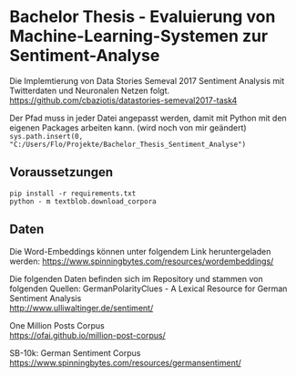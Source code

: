 # Bachelor Thesis - Evaluierung von Machine-Learning-Systemen zur Sentiment-Analyse

Die Implemtierung von Data Stories Semeval 2017 Sentiment Analysis mit Twitterdaten und Neuronalen Netzen folgt. <br>
https://github.com/cbaziotis/datastories-semeval2017-task4

Der Pfad muss in jeder Datei angepasst werden, damit mit Python mit den eigenen Packages arbeiten kann. (wird noch von mir geändert)
`sys.path.insert(0, "C:/Users/Flo/Projekte/Bachelor_Thesis_Sentiment_Analyse")`

## Voraussetzungen
`pip install -r requirements.txt`
<br>
`python - m textblob.download_corpora`

## Daten
Die Word-Embeddings können unter folgendem Link heruntergeladen werden:
https://www.spinningbytes.com/resources/wordembeddings/

Die folgenden Daten befinden sich im Repository und stammen von folgenden Quellen:
GermanPolarityClues - A Lexical Resource for German Sentiment Analysis <br>
http://www.ulliwaltinger.de/sentiment/

One Million Posts Corpus <br>
https://ofai.github.io/million-post-corpus/

SB-10k: German Sentiment Corpus <br>
https://www.spinningbytes.com/resources/germansentiment/

